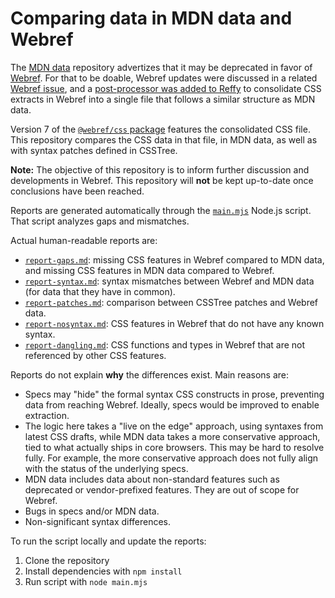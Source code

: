 # Comparing data in MDN data and Webref

The [MDN data](https://github.com/mdn/data) repository advertizes that it may be deprecated in favor of [Webref](https://github.com/w3c/webref). For that to be doable, Webref updates were discussed in a related [Webref issue](https://github.com/w3c/webref/issues/1519), and a [post-processor was added to Reffy](https://github.com/w3c/reffy/pull/1849) to consolidate CSS extracts in Webref into a single file that follows a similar structure as MDN data.

Version 7 of the [`@webref/css` package](https://www.npmjs.com/package/@webref/css) features the consolidated CSS file. This repository compares the CSS data in that file, in MDN data, as well as with syntax patches defined in CSSTree.

**Note:** The objective of this repository is to inform further discussion and developments in Webref. This repository will **not** be kept up-to-date once conclusions have been reached.

Reports are generated automatically through the [`main.mjs`](main.mjs) Node.js script. That script analyzes gaps and mismatches.

Actual human-readable reports are:
- [`report-gaps.md`](report-gaps.md): missing CSS features in Webref compared to MDN data, and missing CSS features in MDN data compared to Webref.
- [`report-syntax.md`](report-syntax.md): syntax mismatches between Webref and MDN data (for data that they have in common).
- [`report-patches.md`](report-patches.md): comparison between CSSTree patches and Webref data.
- [`report-nosyntax.md`](report-nosyntax.md): CSS features in Webref that do not have any known syntax.
- [`report-dangling.md`](report-dangling.md): CSS functions and types in Webref that are not referenced by other CSS features.

Reports do not explain **why** the differences exist. Main reasons are:
- Specs may "hide" the formal syntax CSS constructs in prose, preventing data from reaching Webref. Ideally, specs would be improved to enable extraction.
- The logic here takes a "live on the edge" approach, using syntaxes from latest CSS drafts, while MDN data takes a more conservative approach, tied to what actually ships in core browsers. This may be hard to resolve fully. For example, the more conservative approach does not fully align with the status of the underlying specs.
- MDN data includes data about non-standard features such as deprecated or vendor-prefixed features. They are out of scope for Webref.
- Bugs in specs and/or MDN data.
- Non-significant syntax differences.

To run the script locally and update the reports:

1. Clone the repository
2. Install dependencies with `npm install`
3. Run script with `node main.mjs`
